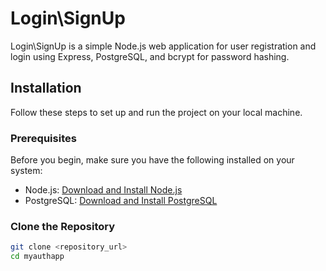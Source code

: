 # Login\SignUp

Login\SignUp is a simple Node.js web application for user registration and login using Express, PostgreSQL, and bcrypt for password hashing.

## Installation

Follow these steps to set up and run the project on your local machine.

### Prerequisites

Before you begin, make sure you have the following installed on your system:

- Node.js: [Download and Install Node.js](https://nodejs.org/)
- PostgreSQL: [Download and Install PostgreSQL](https://www.postgresql.org/)

### Clone the Repository

```bash
git clone <repository_url>
cd myauthapp
